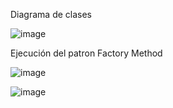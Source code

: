 Diagrama de clases

![image](https://github.com/user-attachments/assets/3392e461-2bd7-4cc1-bb07-44f305ccb490)


Ejecución del patron Factory Method

![image](https://github.com/user-attachments/assets/10f9db64-4bfa-4fa4-99e8-983856daaabd)


![image](https://github.com/user-attachments/assets/249c03c4-1ad3-49d4-98de-ed83bfb8f3a8)


